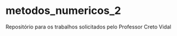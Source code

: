 metodos_numericos_2
===================

Repositório para os trabalhos solicitados pelo Professor Creto Vidal